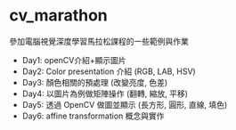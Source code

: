 # cv_marathon
參加電腦視覺深度學習馬拉松課程的一些範例與作業
* Day1: openCV介紹+顯示圖片
* Day2: Color presentation 介紹 (RGB, LAB, HSV)
* Day3: 顏色相關的預處理 (改變亮度, 色差)
* Day4: 以圖片為例做矩陣操作 (翻轉, 縮放, 平移)
* Day5: 透過 OpenCV 做圖並顯示 (長方形, 圓形, 直線, 填色)
* Day6: affine transformation 概念與實作
